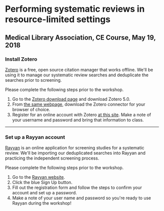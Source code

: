 # Performing systematic reviews in resource-limited settings
## Medical Library Association, CE Course, May 19, 2018

### Install Zotero 

[Zotero](https://www.zotero.org/) is a free, open source citation manager that works offline. We'll be using it to manage our systematic review searches and deduplicate the searches prior to screening. 

Please complete the following steps prior to the workshop.

1. Go to the [Zotero download page](https://www.zotero.org/download/) and download Zotero 5.0. 
2. From [the same webpage](https://www.zotero.org/download/), download the Zotero connector for your browser of choice. 
3. Register for an online account with Zotero [at this site](https://www.zotero.org/user/register/). Make a note of your username and password and bring that information to class.

---

### Set up a Rayyan account

[Rayyan](https://rayyan.qcri.org/) is an online application for screening studies for a systematic review. We'll be importing our deduplicated searches into Rayyan and practicing the independent screening process.

Please complete the following steps prior to the workshop.

1. Go to the [Rayyan website](https://rayyan.qcri.org/). 
2. Click the blue Sign Up button.
3. Fill out the registration form and follow the steps to confirm your account and set up a password.
4. Make a note of your user name and password so you're ready to use Rayyan during the workshop!
